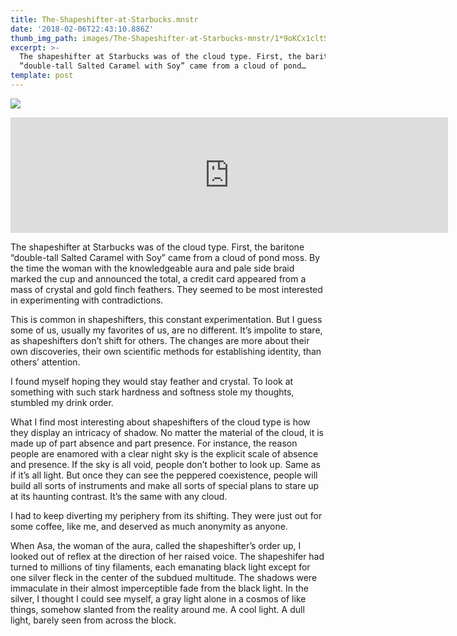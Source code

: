```yaml
---
title: The-Shapeshifter-at-Starbucks.mnstr
date: '2018-02-06T22:43:10.886Z'
thumb_img_path: images/The-Shapeshifter-at-Starbucks-mnstr/1*9oKCx1cltSAVqj-TZmlcBg.png
excerpt: >-
  The shapeshifter at Starbucks was of the cloud type. First, the baritone
  “double-tall Salted Caramel with Soy” came from a cloud of pond…
template: post
---
```

![](/images/The-Shapeshifter-at-Starbucks-mnstr/1*9oKCx1cltSAVqj-TZmlcBg.png)

<iframe src="https://play.ht/embed/?article_url=https://medium.com/_p/the-shapeshifter-at-starbucks-mnstr-3b11753b4857" width="700" height="185" frameborder="0" scrolling="no"></iframe>

The shapeshifter at Starbucks was of the cloud type. First, the baritone “double-tall Salted Caramel with Soy” came from a cloud of pond moss. By the time the woman with the knowledgeable aura and pale side braid marked the cup and announced the total, a credit card appeared from a mass of crystal and gold finch feathers. They seemed to be most interested in experimenting with contradictions.

This is common in shapeshifters, this constant experimentation. But I guess some of us, usually my favorites of us, are no different. It’s impolite to stare, as shapeshifters don’t shift for others. The changes are more about their own discoveries, their own scientific methods for establishing identity, than others’ attention.

I found myself hoping they would stay feather and crystal. To look at something with such stark hardness and softness stole my thoughts, stumbled my drink order.

What I find most interesting about shapeshifters of the cloud type is how they display an intricacy of shadow. No matter the material of the cloud, it is made up of part absence and part presence. For instance, the reason people are enamored with a clear night sky is the explicit scale of absence and presence. If the sky is all void, people don’t bother to look up. Same as if it’s all light. But once they can see the peppered coexistence, people will build all sorts of instruments and make all sorts of special plans to stare up at its haunting contrast. It’s the same with any cloud.

I had to keep diverting my periphery from its shifting. They were just out for some coffee, like me, and deserved as much anonymity as anyone.

When Asa, the woman of the aura, called the shapeshifter’s order up, I looked out of reflex at the direction of her raised voice. The shapeshifer had turned to millions of tiny filaments, each emanating black light except for one silver fleck in the center of the subdued multitude. The shadows were immaculate in their almost imperceptible fade from the black light. In the silver, I thought I could see myself, a gray light alone in a cosmos of like things, somehow slanted from the reality around me. A cool light. A dull light, barely seen from across the block.
